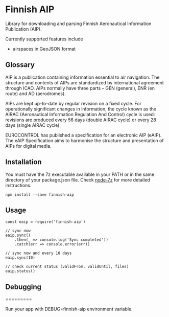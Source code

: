 # Finnish AIP

Library for downloading and parsing Finnish Aeronautical Information Publication (AIP).

Currently supported features include
- airspaces in GeoJSON format

## Glossary

AIP is a publication containing information essential to air navigation. The structure and contents of AIPs are standardized by international agreement through ICAO. AIPs normally have three parts – GEN (general), ENR (en route) and AD (aerodromes).

AIPs are kept up-to-date by regular revision on a fixed cycle. For operationally significant changes in information, the cycle known as the AIRAC (Aeronautical Information Regulation And Control) cycle is used: revisions are produced every 56 days (double AIRAC cycle) or every 28 days (single AIRAC cycle).

EUROCONTROL has published a specification for an electronic AIP (eAIP). The eAIP Specification aims to harmonise the structure and presentation of AIPs for digital media.

## Installation

You must have the 7z executable available in your PATH or in the same directory of your package.json file. Check [node-7z](https://www.npmjs.com/package/node-7z) for more detailed instructions.

    npm install --save finnish-aip

## Usage

    const eaip = require('finnish-aip')

    // sync now
    eaip.sync()
        .then(_ => console.log('Sync completed'))
        .catch(err => console.error(err))

    // sync now and every 10 days
    eaip.sync(10)

    // check current status (validFrom, validUntil, files)
    eaip.status()

## Debugging
=========

Run your app with DEBUG=finnish-aip environment variable.